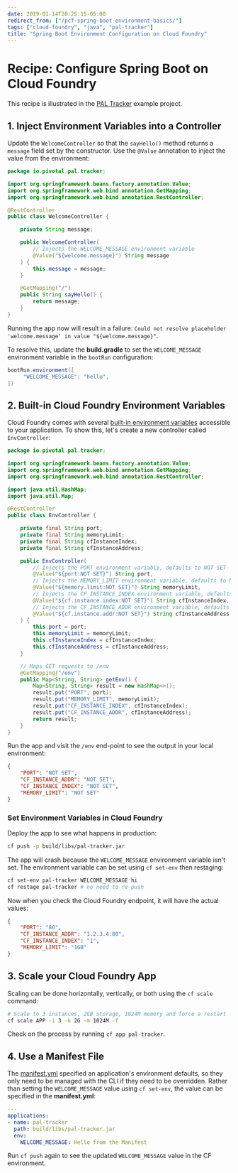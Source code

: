 ```yaml
---
date: 2019-01-14T20:25:15-05:00
redirect_from: ["/pcf-spring-boot-environment-basics/"]
tags: ["cloud-foundry", "java", "pal-tracker"]
title: "Spring Boot Environment Configuration on Cloud Foundry"
---
```


# Recipe: Configure Spring Boot on Cloud Foundry

This recipe is illustrated in the [PAL Tracker](pal-tracker.md) example project.

## 1. Inject Environment Variables into a Controller

Update the `WelcomeController` so that the `sayHello()` method returns a `message` field set by the constructor. Use the `@Value` annotation to inject the value from the environment:

```java
package io.pivotal.pal.tracker;

import org.springframework.beans.factory.annotation.Value;
import org.springframework.web.bind.annotation.GetMapping;
import org.springframework.web.bind.annotation.RestController;

@RestController
public class WelcomeController {

    private String message;

    public WelcomeController(
        // Injects the WELCOME_MESSAGE environment variable
        @Value("${welcome.message}") String message
    ) {
        this.message = message;
    }

    @GetMapping("/")
    public String sayHello() {
        return message;
    }
}
```

Running the app now will result in a failure: `Could not resolve placeholder 'welcome.message' in value "${welcome.message}"`.

To resolve this, update the **build.gradle** to set the `WELCOME_MESSAGE` environment variable in the `bootRun` configuration:

```groovy
bootRun.environment([
     "WELCOME_MESSAGE": "hello",
])
```

## 2. Built-in Cloud Foundry Environment Variables

Cloud Foundry comes with several [built-in environment variables](https://docs.run.pivotal.io/devguide/deploy-apps/environment-variable.html) accessible to your application. To show this, let's create a new controller called `EnvController`:

```java
package io.pivotal.pal.tracker;

import org.springframework.beans.factory.annotation.Value;
import org.springframework.web.bind.annotation.GetMapping;
import org.springframework.web.bind.annotation.RestController;

import java.util.HashMap;
import java.util.Map;

@RestController
public class EnvController {

	private final String port;
	private final String memoryLimit;
	private final String cfInstanceIndex;
	private final String cfInstanceAddress;

	public EnvController(
		// Injects the PORT environment variable, defaults to NOT SET
		@Value("${port:NOT SET}") String port,
		// Injects the MEMORY_LIMIT environment variable, defaults to NOT SET
		@Value("${memory.limit:NOT SET}") String memoryLimit,
		// Injects the CF_INSTANCE_INDEX environment variable, defaults to NOT SET
		@Value("${cf.instance.index:NOT SET}") String cfInstanceIndex,
		// Injects the CF_INSTANCE_ADDR environment variable, defaults to NOT SET
		@Value("${cf.instance.addr:NOT SET}") String cfInstanceAddress
	) {
		this.port = port;
		this.memoryLimit = memoryLimit;
		this.cfInstanceIndex = cfInstanceIndex;
		this.cfInstanceAddress = cfInstanceAddress;
	}

	// Maps GET requests to /env
	@GetMapping("/env")
	public Map<String, String> getEnv() {
		Map<String, String> result = new HashMap<>();
		result.put("PORT", port);
		result.put("MEMORY_LIMIT", memoryLimit);
		result.put("CF_INSTANCE_INDEX", cfInstanceIndex);
		result.put("CF_INSTANCE_ADDR", cfInstanceAddress);
		return result;
	}
}
```

Run the app and visit the `/env` end-point to see the output in your local environment:

```json
{
	"PORT": "NOT SET",
	"CF_INSTANCE_ADDR": "NOT SET",
	"CF_INSTANCE_INDEX": "NOT SET",
	"MEMORY_LIMIT": "NOT SET"
}
```

### Set Environment Variables in Cloud Foundry

Deploy the app to see what happens in production:

```bash
cf push -p build/libs/pal-tracker.jar
```

The app will crash because the `WELCOME_MESSAGE` environment variable isn't set. The environment variable can be set using `cf set-env` then restaging:

```bash
cf set-env pal-tracker WELCOME_MESSAGE hi
cf restage pal-tracker # no need to re-push
```

Now when you check the Cloud Foundry endpoint, it will have the actual values:

```json
{
    "PORT": "80",
    "CF_INSTANCE_ADDR": "1.2.3.4:80",
    "CF_INSTANCE_INDEX": "1",
    "MEMORY_LIMIT": "1GB"
}
```

## 3. Scale your Cloud Foundry App

Scaling can be done horizontally, vertically, or both using the `cf scale` command:

```bash
# Scale to 3 instances, 2GB storage, 1024M memory and force a restart
cf scale APP -i 3 -k 2G -m 1024M -f
```

Check on the process by running `cf app pal-tracker`.

## 4. Use a Manifest File

The [manifest.yml](https://docs.cloudfoundry.org/devguide/deploy-apps/manifest.html) specified an application's environment defaults, so they only need to be managed with the CLI if they need to be overridden. Rather than setting the `WELCOME_MESSAGE` value using `cf set-env`, the value can be specified in the **manifest.yml**:

```yaml
---
applications:
- name: pal-tracker
  path: build/libs/pal-tracker.jar
  env:
    WELCOME_MESSAGE: Hello from the Manifest
```

Run `cf push` again to see the updated `WELCOME_MESSAGE` value in the CF environment.
